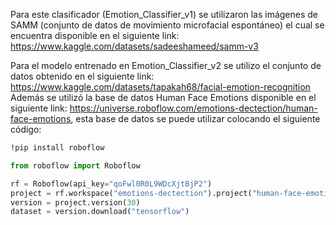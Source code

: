 Para este clasificador (Emotion_Classifier_v1) se utilizaron las imágenes de SAMM (conjunto de datos de movimiento microfacial espontáneo) el cual se encuentra disponible en el siguiente link: https://www.kaggle.com/datasets/sadeeshameed/samm-v3

Para el modelo entrenado en Emotion_Classifier_v2 se utilizo el conjunto de datos obtenido en el siguiente link: https://www.kaggle.com/datasets/tapakah68/facial-emotion-recognition
Además se utilizó la base de datos Human Face Emotions disponible en el siguiente link: https://universe.roboflow.com/emotions-dectection/human-face-emotions, esta base de datos se puede utilizar colocando el siguiente código: 

```bash
!pip install roboflow
```

```python
from roboflow import Roboflow

rf = Roboflow(api_key="qoFwl0R0L9WDcXjtBjP2")
project = rf.workspace("emotions-dectection").project("human-face-emotions")
version = project.version(30)
dataset = version.download("tensorflow")
```

                

